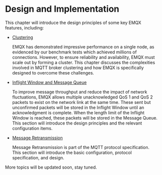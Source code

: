 # Design and Implementation

This chapter will introduce the design principles of some key EMQX features, including:

- [Clustering](./clustering.md)

  EMQX has demonstrated impressive performance on a single node, as evidenced by our benchmark tests which achieved millions of connections.
  However, to ensure reliability and availability, EMQX must scale out by forming a cluster.
  This chapter discusses the complexities involved in MQTT broker clustering and how EMQX is specifically designed to overcome these challenges.

- [Inflight Window and Message Queue](./inflight-window-and-message-queue.md)

  To improve message throughput and reduce the impact of network fluctuations, EMQX allows multiple unacknowledged QoS 1 and QoS 2 packets to exist on the network link at the same time. These sent but unconfirmed packets will be stored in the Inflight Window until an acknowledgment is complete. When the length limit of the Inflight Window is reached, these packets will be stored in the Message Queue. This section will introduce the design principles and the relevant configuration items. 

- [Message Retransmission](./retransmission.md)

  Message Retransmission is part of the MQTT protocol specification. This section will introduce the basic configuration, protocol specification, and design.

More topics will be updated soon, stay tuned.
